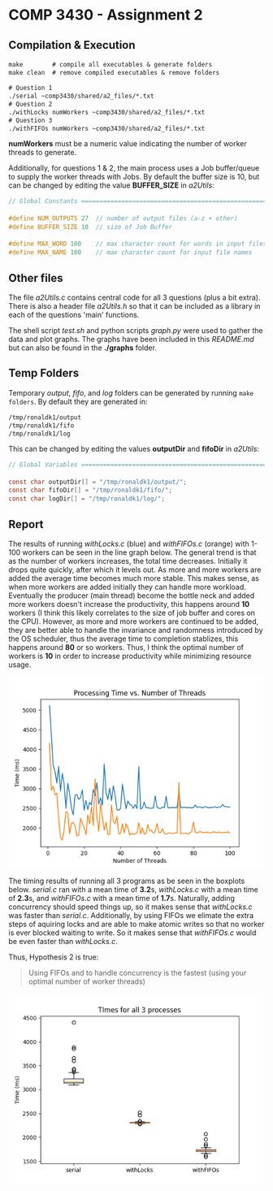 # COMP 3430 - Assignment 2

## Compilation & Execution

```shell
make        # compile all executables & generate folders
make clean  # remove compiled executables & remove folders
```

```shell
# Question 1
./serial ~comp3430/shared/a2_files/*.txt
# Question 2
./withLocks numWorkers ~comp3430/shared/a2_files/*.txt
# Question 3
./withFIFOs numWorkers ~comp3430/shared/a2_files/*.txt
```

**numWorkers** must be a numeric value indicating the number of worker threads to generate.

Additionally, for questions 1 & 2, the main process uses a Job buffer/queue to supply the worker threads with Jobs. By default the buffer size is 10, but can be changed by editing the value **BUFFER_SIZE** in *a2Utils*:

```c
// Global Constants ===================================================================

#define NUM_OUTPUTS 27  // number of output files (a-z + other)
#define BUFFER_SIZE 10  // size of Job Buffer

#define MAX_WORD 100    // max character count for words in input files
#define MAX_NAME 100    // max character count for input file names
```

## Other files

The file *a2Utils.c* contains central code for all 3 questions (plus a bit extra). There is also a header file *a2Utils.h* so that it can be included as a library in each of the questions 'main' functions.

The shell script *test.sh* and python scripts *graph.py* were used to gather the data and plot graphs. The graphs have been included in this *README.md* but can also be found in the **./graphs** folder.

## Temp Folders

Temporary *output*, *fifo*, and *log* folders can be generated by running `make folders`. By default they are generated in:

```
/tmp/ronaldk1/output
/tmp/ronaldk1/fifo
/tmp/ronaldk1/log
```

This can be changed by editing the values **outputDir** and **fifoDir** in *a2Utils*:

```c
// Global Variables ===================================================================

const char outputDir[] = "/tmp/ronaldk1/output/";
const char fifoDir[] = "/tmp/ronaldk1/fifo/";
const char logDir[] = "/tmp/ronaldk1/log/";
```

## Report

The results of running *withLocks.c* (blue) and *withFIFOs.c* (orange) with 1-100 workers can be seen in the line graph below. The general trend is that as the number of workers increases, the total time decreases. Initially it drops quite quickly, after which it levels out. As more and more workers are added the average time becomes much more stable. This makes sense, as when more workers are added initially they can handle more workload. Eventually the producer (main thread) become the bottle neck and added more workers doesn't increase the productivity, this happens around **10** workers (I think this likely correlates to the size of job buffer and cores on the CPU). However, as more and more workers are continued to be added, they are better able to handle the invariance and randomness introduced by the OS scheduler, thus the average time to completion stablizes, this happens around **80** or so workers. Thus, I think the optimal number of workers is **10** in order to increase productivity while minimizing resource usage.

![worker optimization line graph](./graphs/optimization-linegraph.png)

The timing results of running all 3 programs as be seen in the boxplots below. *serial.c* ran with a mean time of **3.2**s, *withLocks.c* with a mean time of **2.3**s, and *withFIFOs.c* with a mean time of **1.7**s. Naturally, adding concurrency should speed things up, so it makes sense that *withLocks.c* was faster than *serial.c*. Additionally, by using FIFOs we elimate the extra steps of aquiring locks and are able to make atomic writes so that no worker is ever blocked waiting to write. So it makes sense that *withFIFOs.c* would be even faster than *withLocks.c*.

Thus, Hypothesis 2 is true:

> Using FIFOs and to handle concurrency is the fastest (using your optimal number of worker threads)

![process timings boxplot](./graphs/timings-boxplot.png)
